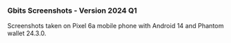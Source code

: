 ### Gbits Screenshots - Version 2024 Q1

Screenshots taken on Pixel 6a mobile phone with Android 14 and Phantom wallet 24.3.0.
